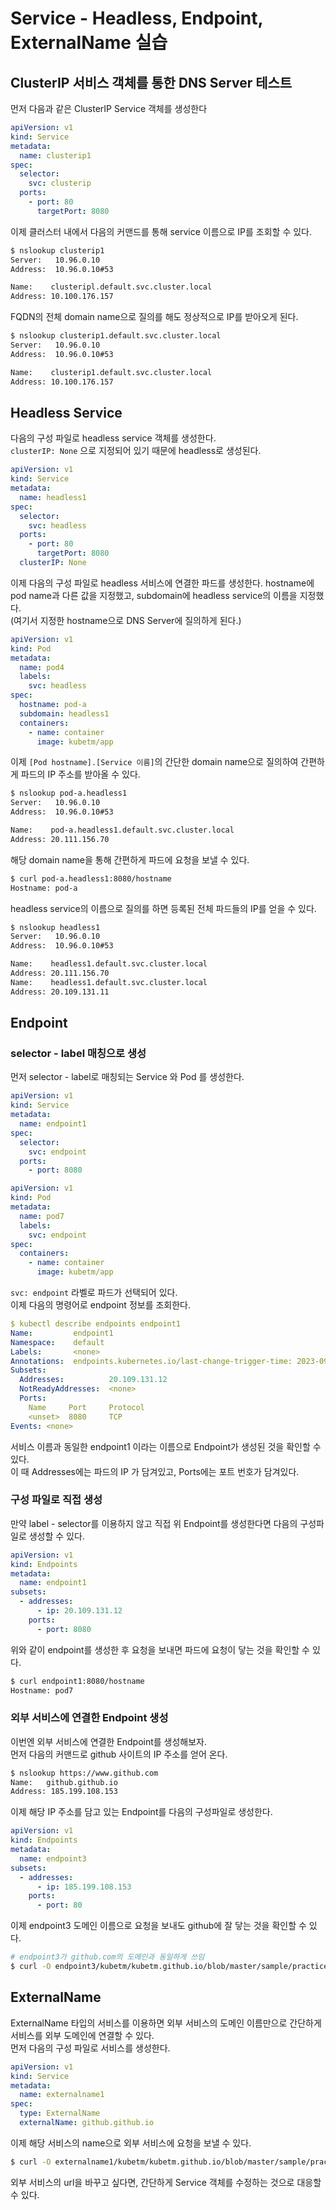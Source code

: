 # Service - Headless, Endpoint, ExternalName 실습

## ClusterIP 서비스 객체를 통한 DNS Server 테스트

먼저 다음과 같은 ClusterIP Service 객체를 생성한다

```yaml
apiVersion: v1
kind: Service
metadata:
  name: clusterip1
spec:
  selector:
    svc: clusterip
  ports:
    - port: 80
      targetPort: 8080
```

이제 클러스터 내에서 다음의 커맨드를 통해 service 이름으로 IP를 조회할 수 있다.

```bash
$ nslookup clusterip1
Server:   10.96.0.10
Address:  10.96.0.10#53

Name:    clusteripl.default.svc.cluster.local
Address: 10.100.176.157
```

FQDN의 전체 domain name으로 질의를 해도 정상적으로 IP를 받아오게 된다.

```bash
$ nslookup clusterip1.default.svc.cluster.local
Server:   10.96.0.10
Address:  10.96.0.10#53

Name:    clusterip1.default.svc.cluster.local
Address: 10.100.176.157
```

## Headless Service

다음의 구성 파일로 headless service 객체를 생성한다.  
`clusterIP: None` 으로 지정되어 있기 때문에 headless로 생성된다.

```yaml
apiVersion: v1
kind: Service
metadata:
  name: headless1
spec:
  selector:
    svc: headless
  ports:
    - port: 80
      targetPort: 8080
  clusterIP: None
```

이제 다음의 구성 파일로 headless 서비스에 연결한 파드를 생성한다.
hostname에 pod name과 다른 값을 지정했고, subdomain에 headless service의 이름을 지정했다.  
(여기서 지정한 hostname으로 DNS Server에 질의하게 된다.)

```yaml
apiVersion: v1
kind: Pod
metadata:
  name: pod4
  labels:
    svc: headless
spec:
  hostname: pod-a
  subdomain: headless1
  containers:
    - name: container
      image: kubetm/app
```

이제 `[Pod hostname].[Service 이름]`의 간단한 domain name으로 질의하여 간편하게 파드의 IP 주소를 받아올 수 있다.

```bash
$ nslookup pod-a.headless1
Server:   10.96.0.10
Address:  10.96.0.10#53

Name:    pod-a.headless1.default.svc.cluster.local
Address: 20.111.156.70
```

해당 domain name을 통해 간편하게 파드에 요청을 보낼 수 있다.

```bash
$ curl pod-a.headless1:8080/hostname
Hostname: pod-a
```

headless service의 이름으로 질의를 하면 등록된 전체 파드들의 IP를 얻을 수 있다.

```bash
$ nslookup headless1
Server:   10.96.0.10
Address:  10.96.0.10#53

Name:    headless1.default.svc.cluster.local
Address: 20.111.156.70
Name:    headless1.default.svc.cluster.local
Address: 20.109.131.11
```

## Endpoint

### selector - label 매칭으로 생성

먼저 selector - label로 매칭되는 Service 와 Pod 를 생성한다.

```yaml
apiVersion: v1
kind: Service
metadata:
  name: endpoint1
spec:
  selector:
    svc: endpoint
  ports:
    - port: 8080
```

```yaml
apiVersion: v1
kind: Pod
metadata:
  name: pod7
  labels:
    svc: endpoint
spec:
  containers:
    - name: container
      image: kubetm/app
```

`svc: endpoint` 라벨로 파드가 선택되어 있다.  
이제 다음의 명령어로 endpoint 정보를 조회한다.

```yaml
$ kubectl describe endpoints endpoint1
Name:         endpoint1
Namespace:    default
Labels:       <none>
Annotations:  endpoints.kubernetes.io/last-change-trigger-time: 2023-09-29T21:37:14Z
Subsets:
  Addresses:          20.109.131.12
  NotReadyAddresses:  <none>
  Ports:
    Name     Port     Protocol
    <unset>  8080     TCP
Events: <none>
```

서비스 이름과 동일한 endpoint1 이라는 이름으로 Endpoint가 생성된 것을 확인할 수 있다.  
이 때 Addresses에는 파드의 IP 가 담겨있고, Ports에는 포트 번호가 담겨있다.

### 구성 파일로 직접 생성

만약 label - selector를 이용하지 않고 직접 위 Endpoint를 생성한다면 다음의 구성파일로 생성할 수 있다.

```yaml
apiVersion: v1
kind: Endpoints
metadata:
  name: endpoint1
subsets:
  - addresses:
      - ip: 20.109.131.12
    ports:
      - port: 8080
```

위와 같이 endpoint를 생성한 후 요청을 보내면 파드에 요청이 닿는 것을 확인할 수 있다.

```bash
$ curl endpoint1:8080/hostname
Hostname: pod7
```

### 외부 서비스에 연결한 Endpoint 생성

이번엔 외부 서비스에 연결한 Endpoint를 생성해보자.  
먼저 다음의 커맨드로 github 사이트의 IP 주소를 얻어 온다.

```bash
$ nslookup https://www.github.com
Name:   github.github.io
Address: 185.199.108.153
```

이제 해당 IP 주소를 담고 있는 Endpoint를 다음의 구성파일로 생성한다.

```yaml
apiVersion: v1
kind: Endpoints
metadata:
  name: endpoint3
subsets:
  - addresses:
      - ip: 185.199.108.153
    ports:
      - port: 80
```

이제 endpoint3 도메인 이름으로 요청을 보내도 github에 잘 닿는 것을 확인할 수 있다.

```bash
# endpoint3가 github.com의 도메인과 동일하게 쓰임
$ curl -O endpoint3/kubetm/kubetm.github.io/blob/master/sample/practice/intermediate/service-sample.md
```

## ExternalName

ExternalName 타입의 서비스를 이용하면 외부 서비스의 도메인 이름만으로 간단하게 서비스를 외부 도메인에 연결할 수 있다.  
먼저 다음의 구성 파일로 서비스를 생성한다.

```yaml
apiVersion: v1
kind: Service
metadata:
  name: externalname1
spec:
  type: ExternalName
  externalName: github.github.io
```

이제 해당 서비스의 name으로 외부 서비스에 요청을 보낼 수 있다.

```bash
$ curl -O externalname1/kubetm/kubetm.github.io/blob/master/sample/practice/intermediate/service-sample.md
```

외부 서비스의 url을 바꾸고 싶다면, 간단하게 Service 객체를 수정하는 것으로 대응할 수 있다.
